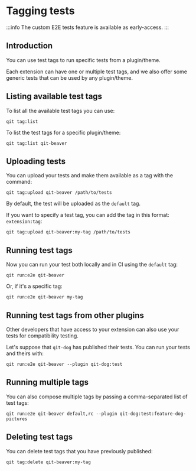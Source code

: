 # Tagging tests

:::info
The custom E2E tests feature is available as early-access.
:::

## Introduction

You can use test tags to run specific tests from a plugin/theme.

Each extension can have one or multiple test tags, and we also offer some generic tests that can be used by any plugin/theme.

## Listing available test tags

To list all the available test tags you can use:

```qitbash
qit tag:list
```

To list the test tags for a specific plugin/theme:

```qitbash
qit tag:list qit-beaver
```

## Uploading tests

You can upload your tests and make them available as a tag with the command:

```qitbash
qit tag:upload qit-beaver /path/to/tests
```

By default, the test will be uploaded as the `default` tag.

If you want to specify a test tag, you can add the tag in this format: `extension:tag`:

```qitbash
qit tag:upload qit-beaver:my-tag /path/to/tests
```

## Running test tags

Now you can run your test both locally and in CI using the `default` tag:

```qitbash
qit run:e2e qit-beaver
```

Or, if it's a specific tag:

```qitbash
qit run:e2e qit-beaver my-tag
```

## Running test tags from other plugins

Other developers that have access to your extension can also use your tests for compatibility testing.

Let's suppose that `qit-dog` has published their tests. You can run your tests and theirs with:

```qitbash
qit run:e2e qit-beaver --plugin qit-dog:test
```

## Running multiple tags

You can also compose multiple tags by passing a comma-separated list of test tags:

```qitbash
qit run:e2e qit-beaver default,rc --plugin qit-dog:test:feature-dog-pictures
```

## Deleting test tags

You can delete test tags that you have previously published:

```qitbash
qit tag:delete qit-beaver:my-tag
```
